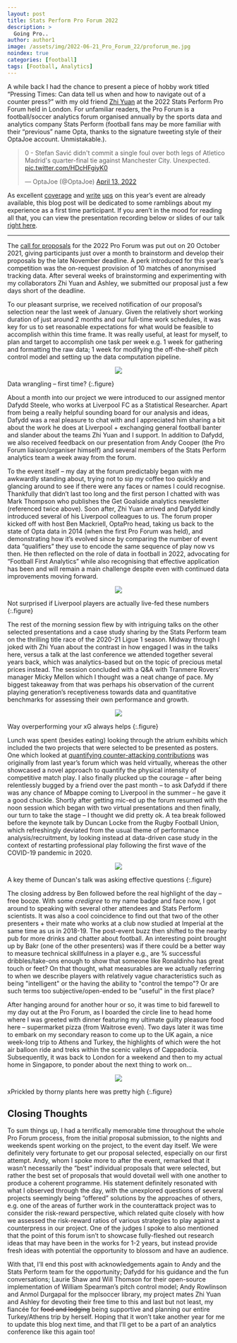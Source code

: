 ```yaml
---
layout: post
title: Stats Perform Pro Forum 2022
description: >
  Going Pro..
author: author1
image: /assets/img/2022-06-21_Pro_Forum_22/proforum_me.jpg
noindex: true
categories: [football]
tags: [Football, Analytics]
---
```


A while back I had the chance to present a piece of hobby work titled “Pressing Times: Can data tell us when and how to navigate out of a counter press?” with my old friend [Zhi Yuan](https://chuazy94.github.io/zy_blog_2/) at the 2022 Stats Perform Pro Forum held in London. For unfamiliar readers, the Pro Forum is a football/soccer analytics forum organised annually by the sports data and analytics company Stats Perform (football fans may be more familiar with their “previous” name Opta, thanks to the signature tweeting style of their OptaJoe account. Unmistakable.).

<blockquote class="twitter-tweet"><p lang="en" dir="ltr">0 - Stefan Savić didn&#39;t commit a single foul over both legs of Atletico Madrid&#39;s quarter-final tie against Manchester City. Unexpected. <a href="https://t.co/HDcHFgiyK0">pic.twitter.com/HDcHFgiyK0</a></p>&mdash; OptaJoe (@OptaJoe) <a href="https://twitter.com/OptaJoe/status/1514353411982045184?ref_src=twsrc%5Etfw">April 13, 2022</a></blockquote> <script async src="https://platform.twitter.com/widgets.js" charset="utf-8"></script> 

As excellent [coverage](https://twitter.com/joedgallagher/status/1506594233012137984) and [write](https://theathletic.com/3209373/2022/03/26/the-genie-is-well-and-truly-out-of-the-bottle-when-it-comes-to-data-in-football/) [ups](https://getgoalsideanalytics.com/c/stats-perform-pro-forum-2022) on this year’s event are already available, this blog post will be dedicated to some ramblings about my experience as a first time participant. If you aren’t in the mood for reading all that, you can view the presentation recording below or slides of our talk [right here](https://drive.google.com/file/d/1lNk435a4xU7UKk8BtsxVzwZRXvJpH4NF/view?usp=sharing).

---

The [call for proposals](https://www.statsperform.com/resource/pro-forum-2022-stats-perform-launches-call-for-proposals/) for the 2022 Pro Forum was put out on 20 October 2021, giving participants just over a month to brainstorm and develop their proposals by the late November deadline. A perk introduced for this year’s competition was the on-request provision of 10 matches of anonymised tracking data. After several weeks of brainstorming and experimenting with my collaborators Zhi Yuan and Ashley, we submitted our proposal just a few days short of the deadline. 

To our pleasant surprise, we received notification of our proposal’s selection near the last week of January. Given the relatively short working duration of just around 2 months and our full-time work schedules, it was key for us to set reasonable expectations for what would be feasible to accomplish within this time frame. It was really useful, at least for myself, to plan and target to accomplish one task per week e.g. 1 week for gathering and formatting the raw data; 1 week for modifying the off-the-shelf pitch control model and setting up the data computation pipeline. 

<p align="center">
  <img src="/assets/img/2022-06-21-Pro_Forum_22/whatsapp_chat.PNG">
</p>
Data wrangling – first time?
{:.figure}

About a month into our project we were introduced to our assigned mentor Dafydd Steele, who works at Liverpool FC as a Statistical Researcher. Apart from being a really helpful sounding board for our analysis and ideas, Dafydd was a real pleasure to chat with and I appreciated him sharing a bit about the work he does at Liverpool + exchanging general football banter and slander about the teams Zhi Yuan and I support. In addition to Dafydd, we also received feedback on our presentation from Andy Cooper (the Pro Forum liaison/organiser himself) and several members of the Stats Perform analytics team a week away from the forum.  

To the event itself – my day at the forum predictably began with me awkwardly standing about, trying not to sip my coffee too quickly and glancing around to see if there were any faces or names I could recognise. Thankfully that didn’t last too long and the first person I chatted with was Mark Thompson who publishes the Get Goalside analytics newsletter (referenced twice above). Soon after, Zhi Yuan arrived and Dafydd kindly introduced several of his Liverpool colleagues to us. The forum proper kicked off with host Ben Mackriell, OptaPro head, taking us back to the state of Opta data in 2014 (when the first Pro Forum was held), and demonstrating how it’s evolved since by comparing the number of event data “qualifiers” they use to encode the same sequence of play now vs then. He then reflected on the role of data in football in 2022, advocating for “Football First Analytics” while also recognising that effective application has been and will remain a main challenge despite even with continued data improvements moving forward.

<p align="center">
  <img src="/assets/img/2022-06-21-Pro_Forum_22/proforum_opener.jpg">
</p>
Not surprised if Liverpool players are actually live-fed these numbers
{:.figure}

The rest of the morning session flew by with intriguing talks on the other selected presentations and a case study sharing by the Stats Perform team on the thrilling title race of the 2020-21 Ligue 1 season. Midway through I joked with Zhi Yuan about the contrast in how engaged I was in the talks here, versus a talk at the last conference we attended together several years back, which was analytics-based but on the topic of precious metal prices instead. The session concluded with a Q&A with Tranmere Rovers’ manager Micky Mellon which I thought was a neat change of pace. My biggest takeaway from that was perhaps his observation of the current playing generation’s receptiveness towards data and quantitative benchmarks for assessing their own performance and growth.

<p align="center">
  <img src="/assets/img/2022-06-21-Pro_Forum_22/proforum_ligue1.jpg">
</p>
Way overperforming your xG always helps
{:.figure}

Lunch was spent (besides eating) looking through the atrium exhibits which included the two projects that were selected to be presented as posters. One which looked at [quantifying counter-attacking contributions](https://www.statsperform.com/resource/quantifying-player-contribution-to-counter-attacks/) was originally from last year’s forum which was held virtually, whereas the other showcased a novel approach to quantify the physical intensity of competitive match play. I also finally plucked up the courage – after being relentlessly bugged by a friend over the past month – to ask Dafydd if there was any chance of Mbappe coming to Liverpool in the summer – he gave it a good chuckle. Shortly after getting mic-ed up the forum resumed with the noon session which began with two virtual presentations and then finally, our turn to take the stage – I thought we did pretty ok. A tea break followed before the keynote talk by Duncan Locke from the Rugby Football Union, which refreshingly deviated from the usual theme of performance analysis/recruitment, by looking instead at data-driven case study in the context of restarting professional play following the first wave of the COVID-19 pandemic in 2020.

<p align="center">
  <img src="/assets/img/2022-06-21-Pro_Forum_22/proforum_rugby.jpg">
</p>
A key theme of Duncan's talk was asking effective questions 
{:.figure}

The closing address by Ben followed before the real highlight of the day – free booze. With some *credigree* to my name badge and face now, I got around to speaking with several other attendees and Stats Perform scientists. It was also a cool coincidence to find out that two of the other presenters + their mate who works at a club now studied at Imperial at the same time as us in 2018-19. The post-event buzz then shifted to the nearby pub for more drinks and chatter about football. An interesting point brought up by Bakr (one of the other presenters) was if there could be a better way to measure technical skillfulness in a player e.g., are % successful dribbles/take-ons enough to show that someone like Ronaldinho has great touch or feet? On that thought, what measurables are we actually referring to when we describe players with relatively vague characteristics such as being "intelligent" or the having the ability to "control the tempo"? Or are such terms too subjective/open-ended to be "useful" in the first place?

After hanging around for another hour or so, it was time to bid farewell to my day out at the Pro Forum, as I boarded the circle line to head home where I was greeted with dinner featuring my ultimate guilty pleasure food here – supermarket pizza (from Waitrose even). Two days later it was time to embark on my secondary reason to come up to the UK again, a nice week-long trip to Athens and Turkey, the highlights of which were the hot air balloon ride and treks within the scenic valleys of Cappadocia. Subsequently, it was back to London for a weekend and then to my actual home in Singapore, to ponder about the next thing to work on...

<p align="center">
  <img src="/assets/img/2022-06-21-Pro_Forum_22/cappydoccy.jpg">
</p>
xPrickled by thorny plants here was pretty high 
{:.figure}

## Closing Thoughts

To sum things up, I had a terrifically memorable time throughout the whole Pro Forum process, from the initial proposal submission, to the nights and weekends spent working on the project, to the event day itself. We were definitely very fortunate to get our proposal selected, especially on our first attempt. Andy, whom I spoke more to after the event, remarked that it wasn’t necessarily the “best” individual proposals that were selected, but rather the best set of proposals that would dovetail well with one another to produce a coherent programme. His statement definitely resonated with what I observed through the day, with the unexplored questions of several projects seemingly being “offered” solutions by the approaches of others, e.g. one of the areas of further work in the counterattack project was to consider the risk-reward perspective, which related quite closely with how we assessed the risk-reward ratios of various strategies to play against a counterpress in our project. One of the judges I spoke to also mentioned that the point of this forum isn’t to showcase fully-fleshed out research ideas that may have been in the works for 1-2 years, but instead provide fresh ideas with potential the opportunity to blossom and have an audience. 

With that, I’ll end this post with acknowledgements again to Andy and the Stats Perform team for the opportunity; Dafydd for his guidance and the fun conversations; Laurie Shaw and Will Thomson for their open-source implementation of William Spearman’s pitch control model; Andy Rowlinson and Anmol Durgapal for the mplsoccer library, my project mates Zhi Yuan and Ashley for devoting their free time to this and last but not least, my fiancée for ~~food and lodging~~ being supportive and planning our entire Turkey/Athens trip by herself. Hoping that it won’t take another year for me to update this blog next time, and that I’ll get to be a part of an analytics conference like this again too!